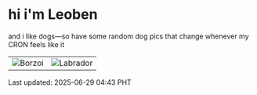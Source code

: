 # hi i'm Leoben

and i like dogs—so have some random dog pics that change whenever my CRON feels like it

|  |  |
|--------|----------|
| ![Borzoi](https://random-dog-vercel.vercel.app/api/random-borzoi?v=1751143393) | ![Labrador](https://random-dog-vercel.vercel.app/api/random-labrador?v=1751143393) |

Last updated: 2025-06-29 04:43 PHT

